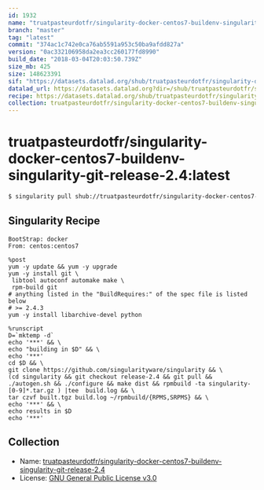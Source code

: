 ```yaml
---
id: 1932
name: "truatpasteurdotfr/singularity-docker-centos7-buildenv-singularity-git-release-2.4"
branch: "master"
tag: "latest"
commit: "374ac1c742e0ca76ab5591a953c50ba9afdd827a"
version: "0ac332106958da2ea3cc260177fd8990"
build_date: "2018-03-04T20:03:50.739Z"
size_mb: 425
size: 148623391
sif: "https://datasets.datalad.org/shub/truatpasteurdotfr/singularity-docker-centos7-buildenv-singularity-git-release-2.4/latest/2018-03-04-374ac1c7-0ac33210/0ac332106958da2ea3cc260177fd8990.simg"
datalad_url: https://datasets.datalad.org?dir=/shub/truatpasteurdotfr/singularity-docker-centos7-buildenv-singularity-git-release-2.4/latest/2018-03-04-374ac1c7-0ac33210/
recipe: https://datasets.datalad.org/shub/truatpasteurdotfr/singularity-docker-centos7-buildenv-singularity-git-release-2.4/latest/2018-03-04-374ac1c7-0ac33210/Singularity
collection: truatpasteurdotfr/singularity-docker-centos7-buildenv-singularity-git-release-2.4
---
```


# truatpasteurdotfr/singularity-docker-centos7-buildenv-singularity-git-release-2.4:latest

```bash
$ singularity pull shub://truatpasteurdotfr/singularity-docker-centos7-buildenv-singularity-git-release-2.4:latest
```

## Singularity Recipe

```singularity
BootStrap: docker
From: centos:centos7

%post
yum -y update && yum -y upgrade
yum -y install git \
 libtool autoconf automake make \
 rpm-build git
# anything listed in the "BuildRequires:" of the spec file is listed below
# >= 2.4.3
yum -y install libarchive-devel python

%runscript
D=`mktemp -d`
echo '***' && \
echo "building in $D" && \
echo '***' 
cd $D && \
git clone https://github.com/singularityware/singularity && \
(cd singularity && git checkout release-2.4 && git pull && ./autogen.sh && ./configure && make dist && rpmbuild -ta singularity-[0-9]*.tar.gz ) |tee  build.log && \
tar czvf built.tgz build.log ~/rpmbuild/{RPMS,SRPMS} && \
echo '***' && \
echo results in $D
echo '***'
```

## Collection

 - Name: [truatpasteurdotfr/singularity-docker-centos7-buildenv-singularity-git-release-2.4](https://github.com/truatpasteurdotfr/singularity-docker-centos7-buildenv-singularity-git-release-2.4)
 - License: [GNU General Public License v3.0](https://api.github.com/licenses/gpl-3.0)

